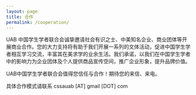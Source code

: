 ```yaml
---
layout: page
title: 合作
permalink: /cooperation/
---
```


UAB 中国学生学者联合会诚挚邀请社会有识之士、中美知名企业、商业团体等开展商业合作。您的大力支持将有助于我们开展一系列的文体活动，促进中国学生学者相互学习交流，丰富其在美求学的业余生活。我们承诺，以我们在中国学生学者中的影响力为企业团体及个人提供商品宣传空间，推广企业形象，提升品牌价值。

UAB中国学生学者联合会值得您信任与合作！期待您的来信、来电。

具体合作模式请联系 cssauab [AT] gmail [DOT] com
